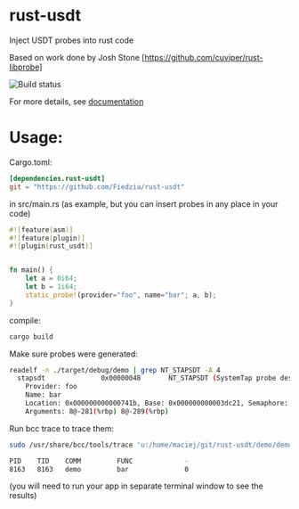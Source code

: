 # rust-usdt
Inject USDT probes into rust code

Based on work done by Josh Stone [https://github.com/cuviper/rust-libprobe]


![Build status](https://travis-ci.org/Fiedzia/rust-usdt.svg?branch=master "Build status")


For more details, see [documentation](doc/doc.md)


Usage:
======

Cargo.toml:
```toml
[dependencies.rust-usdt]
git = "https://github.com/Fiedzia/rust-usdt"
```

in src/main.rs (as example, but you can insert probes in any place in your code)
```rust
#![feature(asm)]
#![feature(plugin)]
#![plugin(rust_usdt)]


fn main() {
    let a = 0i64;
	let b = 1i64;
    static_probe!(provider="foo", name="bar"; a, b);
}
```

compile:
```sh
cargo build
```

Make sure probes were generated:
```sh
readelf -n ./target/debug/demo | grep NT_STAPSDT -A 4
  stapsdt              0x00000048       NT_STAPSDT (SystemTap probe descriptors)
    Provider: foo
    Name: bar
    Location: 0x000000000000741b, Base: 0x000000000003dc21, Semaphore: 0x0000000000000000
    Arguments: 8@-281(%rbp) 8@-289(%rbp)
```

Run bcc trace to trace them:
```sh
sudo /usr/share/bcc/tools/trace 'u:/home/maciej/git/rust-usdt/demo/demo1/target/debug/usdt_demo:bar "%d", arg1' 

PID    TID    COMM         FUNC             -
8163   8163   demo         bar              0
```
(you will need to run your app in separate terminal window to see the results)


